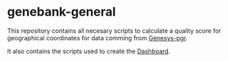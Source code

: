# genebank-general
This repository contains all necesary scripts to calculate a quality score for geographical coordinates for data comming from [Genesys-pgr](https://www.genesys-pgr.org).

It also contains the scripts used to create the [Dashboard](https://andres159ciat.shinyapps.io/coord_quality_score/).
